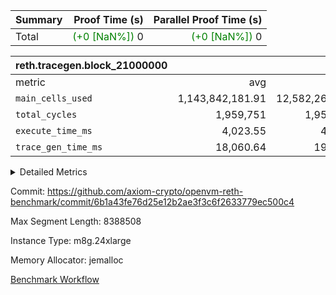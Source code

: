 | Summary | Proof Time (s) | Parallel Proof Time (s) |
|:---|---:|---:|
| Total | <span style='color: green'>(+0 [NaN%])</span> 0 | <span style='color: green'>(+0 [NaN%])</span> 0 |


| reth.tracegen.block_21000000 |||||
|:---|---:|---:|---:|---:|
|metric|avg|sum|max|min|
| `main_cells_used     ` |  1,143,842,181.91 |  12,582,264,001 |  1,923,824,260 |  289,537,887 |
| `total_cycles        ` |  1,959,751 |  1,959,751 |  1,959,751 |  1,959,751 |
| `execute_time_ms     ` |  4,023.55 |  44,259 |  7,404 |  340 |
| `trace_gen_time_ms   ` |  18,060.64 |  198,667 |  25,049 |  10,859 |



<details>
<summary>Detailed Metrics</summary>

| group | block_number | segment | trace_gen_time_ms | total_cycles | main_cells_used | execute_time_ms |
| --- | --- | --- | --- | --- | --- | --- |
| reth.tracegen.block_21000000 | 21000000 | 0 | 12,191 |  | 988,895,922 | 4,213 | 
| reth.tracegen.block_21000000 | 21000000 | 1 | 12,543 |  | 985,937,498 | 3,626 | 
| reth.tracegen.block_21000000 | 21000000 | 10 | 18,081 | 1,959,751 | 289,537,887 | 340 | 
| reth.tracegen.block_21000000 | 21000000 | 2 | 14,100 |  | 986,788,757 | 4,032 | 
| reth.tracegen.block_21000000 | 21000000 | 3 | 10,859 |  | 1,427,887,039 | 1,084 | 
| reth.tracegen.block_21000000 | 21000000 | 4 | 18,925 |  | 1,355,162,282 | 7,404 | 
| reth.tracegen.block_21000000 | 21000000 | 5 | 18,698 |  | 1,088,975,785 | 4,305 | 
| reth.tracegen.block_21000000 | 21000000 | 6 | 21,298 |  | 1,149,950,422 | 5,272 | 
| reth.tracegen.block_21000000 | 21000000 | 7 | 22,376 |  | 1,108,417,852 | 5,105 | 
| reth.tracegen.block_21000000 | 21000000 | 8 | 24,547 |  | 1,276,886,297 | 5,188 | 
| reth.tracegen.block_21000000 | 21000000 | 9 | 25,049 |  | 1,923,824,260 | 3,690 | 

</details>


Commit: https://github.com/axiom-crypto/openvm-reth-benchmark/commit/6b1a43fe76d25e12b2ae3f3c6f2633779ec500c4

Max Segment Length: 8388508

Instance Type: m8g.24xlarge

Memory Allocator: jemalloc

[Benchmark Workflow](https://github.com/axiom-crypto/openvm-reth-benchmark/actions/runs/13135323460)
